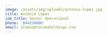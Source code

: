 ```yaml
---
image: /assets/img/uploads/antonio-lopes.jpg
title: António Lopes
job_title: Gestor Operacional
phone: '844234686'
email: alopes@rovumaholdings.com
---
```


